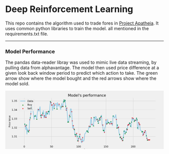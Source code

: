 # Deep Reinforcement Learning

This repo contains the algorithm used to trade fores in [Project Apatheia](https://github.com/Sianwa/Project-Apatheia). It uses common python libraries to train the model. all mentioned in the requirements.txt file.
*****
### Model Performance

The pandas data-reader libray was used to mimic live data streaming, by pulling data from alphavantage. The model then used price difference at a given look back window period to predict which action to take. The green arrow show where the model bought and the red arrows show where the model sold.

![](model_performance\episode.png)

